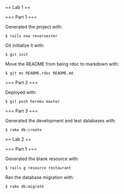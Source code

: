 == Lab 1 ==

=== Part 1 ===

Generated the project with:

```
$ rails new reservester
```

Git initialize it with:

```
$ git init
```

Move the README from being rdoc to markdown with:

```
$ git mv README.rdoc README.md
```

=== Part 2 ===

Deployed with:

```
$ git push heroku master
```

=== Part 3 ===

Generated the development and test databases with:

```
$ rake db:create
```

== Lab 2 ==

=== Part 1 ===

Generated the blank resource with:

```
$ rails g resource restaurant
```

Ran the database migration with:

```
$ rake db:migrate
```
